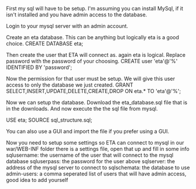 First my sql will have to be setup. I'm assuming you can install MySql, if it isn't installed and you have admin access to the database.

Login to your mysql server with an admin account.

Create an eta database. This can be anything but logically eta is a good choice.
CREATE DATABASE eta;

Then create the user that ETA will connect as. again eta is logical. Replace password with the password of your choosing.
CREATE user 'eta'@'%' IDENTIFIED BY 'password';

Now the permission for that user must be setup. We will give this user access to only the database we just created.
GRANT SELECT,INSERT,UPDATE,DELETE,CREATE,DROP ON eta.* TO 'eta'@'%';

Now we can setup the database. Download the eta_database.sql file that is in the downloads. And now execute the the sql file from mysql.
 
 USE eta;
 SOURCE sql_structure.sql;
 

You can also use a GUI and import the file if you prefer using a GUI.

Now you need to setup some settings so ETA can connect to mysql
in our war/WEB-INF folder there is a settings file, open that up and fill in some info
sqlusername: the username of the user that will connect to the mysql database
sqluserpass: the password for the user above
sqlserver: the address of the mysql server to connect to
sqlschemata: the database to use
admin-users: a comma seperated list of users that will have admin access, good idea to add yourself

